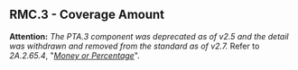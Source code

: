 ## RMC.3 - Coverage Amount

**Attention:** _The PTA.3 component was deprecated as of v2.5 and the detail was withdrawn and removed from the standard as of v2.7._ Refer to _2A.2.65.4_, "[_Money or Percentage_](#a.2.65.4-money-or-percentage-mop)".

